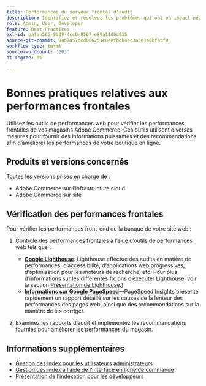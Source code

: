 ```yaml
---
title: Performances du serveur frontal d’audit
description: Identifiez et résolvez les problèmes qui ont un impact négatif sur les performances du site à l’aide des outils de performance web pour contrôler les opérations du storefront Adobe Commerce.
role: Admin, User, Developer
feature: Best Practices
exl-id: bafae565-9d09-4cc0-8507-e89a11dbd915
source-git-commit: 94d7a57dcd006251e8eefbdb4ec3a5e140bf43f9
workflow-type: tm+mt
source-wordcount: '203'
ht-degree: 0%

---
```


# Bonnes pratiques relatives aux performances frontales

Utilisez les outils de performances web pour vérifier les performances frontales de vos magasins Adobe Commerce.
Ces outils utilisent diverses mesures pour fournir des informations puissantes et des recommandations afin d’améliorer les performances de votre boutique en ligne.

## Produits et versions concernés

[Toutes les versions prises en charge](../../../release/versions.md) de :

- Adobe Commerce sur l’infrastructure cloud
- Adobe Commerce sur site

## Vérification des performances frontales

Pour vérifier les performances front-end de la banque de votre site web :

1. Contrôle des performances frontales à l’aide d’outils de performances web tels que :

   - **[Google Lighthouse](https://web.dev/measure/)**: Lighthouse effectue des audits en matière de performances, d’accessibilité, d’applications web progressives, d’optimisation pour les moteurs de recherche, etc. Pour plus d’informations sur les différentes façons d’exécuter Lighthouse, voir la section [Présentation de Lighthouse](https://developer.chrome.com/docs/lighthouse/overview).)
   - **[Informations sur Google PageSpeed](https://pagespeed.web.dev/)**—PageSpeed Insights présente rapidement un rapport détaillé sur les causes de la lenteur des performances des pages web, ainsi que des recommandations sur la manière de les corriger.

1. Examinez les rapports d’audit et implémentez les recommandations fournies pour améliorer les performances du magasin.

## Informations supplémentaires

- [Gestion des index pour les utilisateurs administrateurs](../../../configuration/cli/manage-indexers.md#configure-indexers)
- [Gestion des index à l’aide de l’interface en ligne de commande](https://experienceleague.adobe.com/docs/commerce-operations/configuration-guide/cli/manage-indexers.html)
- [Présentation de l’indexation pour les développeurs](https://developer.adobe.com/commerce/php/development/components/indexing/)

